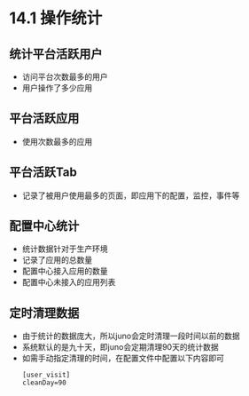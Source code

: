 # 14.1 操作统计

## 统计平台活跃用户
- 访问平台次数最多的用户
- 用户操作了多少应用

## 平台活跃应用
- 使用次数最多的应用

## 平台活跃Tab
- 记录了被用户使用最多的页面，即应用下的配置，监控，事件等
  

## 配置中心统计
- 统计数据针对于生产环境
- 记录了应用的总数量
- 配置中心接入应用的数量
- 配置中心未接入的应用列表



## 定时清理数据
- 由于统计的数据庞大，所以juno会定时清理一段时间以前的数据
- 系统默认的是九十天，即juno会定期清理90天的统计数据
- 如需手动指定清理的时间，在配置文件中配置以下内容即可
    ```
    [user_visit]
    cleanDay=90
    ```